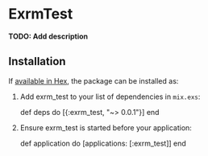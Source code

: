 # ExrmTest

**TODO: Add description**

## Installation

If [available in Hex](https://hex.pm/docs/publish), the package can be installed as:

  1. Add exrm_test to your list of dependencies in `mix.exs`:

        def deps do
          [{:exrm_test, "~> 0.0.1"}]
        end

  2. Ensure exrm_test is started before your application:

        def application do
          [applications: [:exrm_test]]
        end
